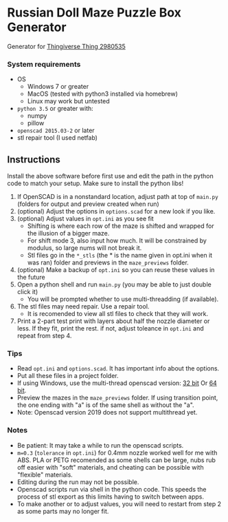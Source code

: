 # Russian Doll Maze Puzzle Box Generator

Generator for [Thingiverse Thing 2980535](https://www.thingiverse.com/thing:2980535)

### System requirements

- OS
  - Windows 7 or greater
  - MacOS (tested with python3 installed via homebrew)
  - Linux may work but untested
- `python 3.5` or greater with:
  - numpy
  - pillow
- `openscad 2015.03-2` or later
- stl repair tool (I used netfab)

## Instructions

Install the above software before first use and edit the path in the python code to match your setup.
Make sure to install the python libs!

1. If OpenSCAD is in a nonstandard location, adjust path at top of `main.py` (folders for output and preview created when run)
2. (optional) Adjust the options in `options.scad` for a new look if you like.
3. (optional) Adjust values in `opt.ini` as you see fit
   - Shifting is where each row of the maze is shifted and wrapped for the illusion of a bigger maze.
   - For shift mode 3, also input how much. It will be constrained by modulus, so large nums will not break it.
   - Stl files go in the `*_stls` (the * is the name given in opt.ini when it was ran) folder and previews in the `maze_previews` folder.
4. (optional) Make a backup of `opt.ini` so you can reuse these values in the future
5. Open a python shell and run `main.py` (you may be able to just double click it)
   - You will be prompted whether to use multi-threadding (if available).
6. The stl files may need repair. Use a repair tool.
   - It is recomended to view all stl files to check that they will work.
7. Print a 2-part test print with layers about half the nozzle diameter or less. If they fit, print the rest. if not, adjust toleance in `opt.ini` and repeat from step 4.

### Tips

- Read `opt.ini` and `options.scad`. It has important info about the options.
- Put all these files in a project folder.
- If using Windows, use the multi-thread openscad version: [32 bit](http://files.openscad.org/snapshots/OpenSCAD-2018.05.30-x86-32_multithread-Installer.exe) Or [64 bit](http://files.openscad.org/snapshots/OpenSCAD-2018.05.30-x86-64_multithread-Installer.exe). 
- Preview the mazes in the `maze_previews` folder. If using transition point, the one ending with "a" is of the same shell as without the "a".
- Note: Openscad version 2019 does not support multithread yet.

### Notes

- Be patient: It may take a while to run the openscad scripts.
- `m=0.3` (`tolerance` in `opt.ini`) for 0.4mm nozzle worked well for me with ABS. PLA or PETG recomended as some shells can be large, nubs rub off easier with "soft" materials, and cheating can be possible with "flexible" materials.
- Editing during the run may not be possible.
- Openscad scripts run via shell in the python code. This speeds the process of stl export as this limits having to switch between apps.
- To make another or to adjust values, you will need to restart from step 2 as some parts may no longer fit.
